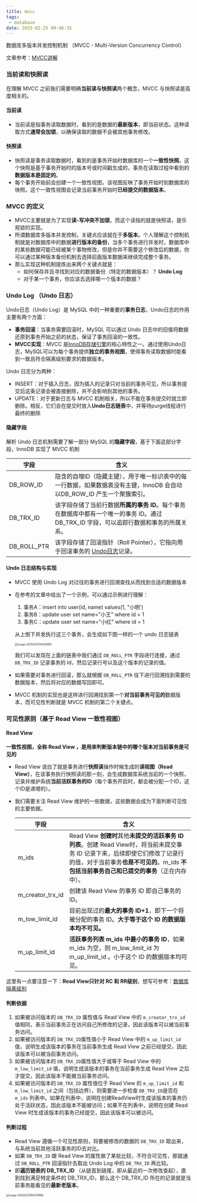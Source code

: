 ```yaml
---
title: mvcc
tags:
 - database
date: 2025-02-25 09:46:35
---
```


数据库多版本并发控制机制 （MVCC - Multi-Version Concurrency Control）

<!--more-->

文章参考：[MVCC讲解](https://zhuanlan.zhihu.com/p/676793594)

### 当前读和快照读

在理解 MVCC 之前我们需要明确**当前读与快照读**两个概念，MVCC 与快照读是高度相关的。

#### 当前读

- 当前读是指事务读取数据时，看到的是数据的**最新版本**，即当前状态。这种读取方式**通常会加锁**，以确保读取的数据不会被其他事务修改。

#### 快照读

- 快照读是事务读取数据时，看到的是事务开始时数据库的一个**一致性快照**。这个快照是基于事务开始时的版本号或时间戳生成的，事务在读取过程中看到的**数据版本是固定的**。
- 每个事务开始前会创建一个一致性视图，该视图反映了事务开始时刻数据库的快照。这个一致性视图会记录当前事务开始时**已经提交的数据版本**。

### MVCC 的定义

- MVCC主要就是为了实现**读-写冲突不加锁**，而这个读指的就是快照读，是乐观锁的实现。
- 所谓数据库多版本并发控制，关键点应该就在于**多版本**。个人理解这个控制机制就是对数据库中的数据**进行版本的备份**，当多个事务进行并发时，数据库中的某些数据可能已经被某个事物修改，但是你并不需要这个修改后的数据，你可以通过某种版本备份机制去选择前面版本数据来继续完成整个事务。
- 那么实现这种机制提炼出来两个关键点就是：
  - 如何保存并且寻找到对应的数据备份（特定的数据版本）？  **Undo Log**
  - 对于某一个事务，你应该去选择哪一个版本的数据？



### Undo Log （Undo 日志）

Undo日志（Undo Log）是 MySQL 中的一种重要的**事务日志**，Undo日志的作用主要有两个方面：

- **事务回滚**：当事务需要回滚时，MySQL 可以通过 Undo 日志中的旧值将数据还原到事务开始之前的状态，保证了事务回滚的一致性。
- **MVCC实现**：MVCC 是[InnoDB存储引擎](https://zhida.zhihu.com/search?content_id=238528742&content_type=Article&match_order=1&q=InnoDB存储引擎&zhida_source=entity)的核心特性之一。通过使用Undo日志，MySQL可以为每个事务提供**独立的事务视图**，使得事务读取数据时能看到一致且符合隔离级别要求的数据版本。

Undo 日志分为两种：

- INSERT：对于插入日志，因为插入的记录只对当前的事务可见，所以事务提交后这条记录会被直接删除，并不会影响到其他的事务。
- UPDATE：对于更新日志与 MVCC 机制相关，所以不能在事务提交时就立即删除。相反，它们会在提交时放入**Undo日志链表**中，并等待purge线程进行最终的删除

#### 隐藏字段

解析 Undo 日志机制需要了解一部分 MySQL 的**隐藏字段**，基于下面这部分字段，InnoDB 实现了 MVCC 机制

| 字段        | 含义                                                         |
| ----------- | ------------------------------------------------------------ |
| DB_ROW_ID   | 隐含的自增ID（隐藏主键），用于唯一标识表中的每一行数据，如果数据表没有主键，InnoDB 会自动以DB_ROW_ID 产生一个聚簇索引。 |
| DB_TRX_ID   | 该字段存储了当前行数据**所属的事务 ID**。每个事务在数据库中都有一个唯一的事务 ID。通过 DB_TRX_ID 字段，可以追踪行数据和事务的所属关系。 |
| DB_ROLL_PTR | 该字段存储了回滚指针（Roll Pointer），它指向用于回滚事务的 [Undo日志](https://zhida.zhihu.com/search?content_id=238528742&content_type=Article&match_order=1&q=Undo日志&zhida_source=entity)记录。 |



#### Undo 日志结构与实现

- MVCC 使用 Undo Log 对过往的事务进行回溯查找从而找到合适的数据版本

- 在参考的文章中给出了一个示例，可以通过示例进行理解：

  1. 事务A：insert into user(id, name) values(1, "小明')
  2. 事务B：update user set name="小王" where id = 1
  3. 事务C：update user set name="小红" where id = 1

  从上倒下并发执行这三个事务，会生成如下图一样的一个 undo 日志链表

  <img src="https://wcx0206.oss-cn-nanjing.aliyuncs.com/image-20250225114205691.png" alt="image-20250225114205691" style="zoom:50%;" />

  我们可以发现在上面的链表中我们通过 `DB_ROLL_PTR` 字段进行连接，通过 `DB_TRX_ID` 记录事务的 Id，然后记录行号以及这个版本的记录的值。 

- 如果需要对事务进行回滚，那么就根据 `DB_ROLL_PTR`  往下进行回溯找到需要的数据版本，然后将对应的数据写回即可。

- MVCC 机制的实现也是这样进行回溯找到第一个**对当前事务可见的**数据版本，而可见性判断就是 MVCC 机制的第二个关键点。



### 可见性原则（基于 Read View 一致性视图）

#### Read View

**一致性视图，全称 Read View ，是用来判断版本链中的哪个版本对当前事务是可见的**

- Read View 说白了就是事务进行**快照读**操作时候生成的**读视图（Read View）**，在该事务执行快照读的那一刻，会生成数据库系统当前的一个快照，记录并维护系统**当前活跃事务的ID**（每个事务开启时，都会被分配一个ID，这个ID是递增的）。

- 我们需要关注 Read View 维护的一些数据，这些数据会成为下面判断可见性的主要依据。

  | 字段             | 含义                                                         |
  | ---------------- | ------------------------------------------------------------ |
  | m_ids            | Read View **创建时**其他**未提交的活跃事务 ID 列表**。创建 Read View时，将当前未提交事务 ID 记录下来，后续即使它们修改了记录行的值，对于当前事务**也是不可见的**。m_ids **不包括当前事务自己和已提交的事务**（正在内存中）。 |
  | m_creator_trx_id | 创建该 Read View 的事务 ID 即自己事务的 ID。                 |
  | m_low_limit_id   | 目前出现过的**最大的事务 ID+1**，即下一个将被分配的事务 ID。**大于等于这个 ID 的数据版本均不可见。** |
  | m_up_limit_id    | **活跃事务列表 m_ids 中最小的事务 ID**，如果 m_ids 为空，则 m_low_limit_id 为m_up_limit_id 。小于这个 ID 的数据版本均可见。 |

这里有一点要注意一下：**Read View只针对 RC 和 RR级别**，想写可参考：[数据库隔离级别](./数据库隔离级别)

#### 判断依据

1. 如果被访问版本的 `DB_TRX_ID` 属性值与 Read View 中的 `m_creator_trx_id` 值相同，表示当前事务正在访问自己所修改的记录，因此该版本可以被当前事务访问。
2. 如果被访问版本的 `DB_TRX_ID`属性值小于 Read View 中的 `m_up_limit_id` 值，说明生成该版本的事务在当前事务生成 Read View 之前已经提交，因此该版本可以被当前事务访问。
3. 如果被访问版本的 `DB_TRX_ID`属性值大于或等于 Read View 中的 `m_low_limit_id` 值，说明生成该版本的事务在当前事务生成 Read View 之后才提交，因此该版本不能被当前事务访问。
4. 如果被访问版本的 `DB_TRX_ID` 属性值位于 Read View 的 `m_up_limit_id` 和 `m_low_limit_id` 之间（包括边界），则需要进一步检查 `DB_TRX_ID`是否在 `m_ids` 列表中。如果在列表中，说明在创建ReadView时生成该版本的事务仍处于活跃状态，因此该版本不能被访问；如果不在列表中，说明在创建 Read View 时生成该版本的事务已经提交，因此该版本可以被访问。

#### 判断过程

- Read View 遵循一个可见性原则，将要被修改的数据的 `DB_TRX_ID` 取出来，与系统当前其他活跃事务的ID去对比。
- 如果 `DB_TRX_ID` 跟 Read View 的属性做了某些比较，不符合可见性，那就通过 `DB_ROLL_PTR` 回滚指针去取出 Undo Log 中的 `DB_TRX_ID` 再比较。
- 即**遍历链表的 DB_TRX_ID** （从链首到链尾，即从最近的一次修改查起），直到找到满足特定条件的 DB_TRX_ID，那么这个 DB_TRX_ID 所在的记录就是当前事务能看见的**最新老版本**。

<img src="/Users/wcx/Library/Application Support/typora-user-images/image-20250225164215966.png" alt="image-20250225164215966" style="zoom:50%;" />
